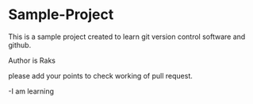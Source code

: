 # Sample-Project
This is a sample project created to learn git version control software and github.

Author is Raks

please add your points to check working of pull request.

-I am learning
